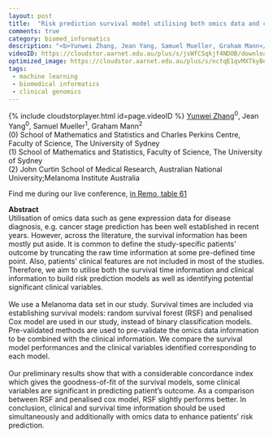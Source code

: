 ```yaml
---
layout: post
title:  "Risk prediction survival model utilising both omics data and clinical data "
comments: true
category: biomed_informatics
description: "<b>Yunwei Zhang, Jean Yang, Samuel Mueller, Graham Mann</b><br/>Utilisation of omics data such as gene expression ..."
videoID: https://cloudstor.aarnet.edu.au/plus/s/jsWfCSqkjf4NDOB/download
optimized_image: https://cloudstor.aarnet.edu.au/plus/s/nctqE1qvMXTkyBe/download
tags:
 - machine learning
 - biomedical informatics
 - clinical genomics
---
```

{% include cloudstorplayer.html id=page.videoID %}
<u>Yunwei Zhang</u><sup>0</sup>, Jean Yang<sup>0</sup>, Samuel Mueller<sup>1</sup>, Graham Mann<sup>2</sup><br/>
\(0\) School of Mathematics and Statistics and Charles Perkins Centre, Faculty of Science, The University of Sydney<br/>
\(1\) School of Mathematics and Statistics, Faculty of Science, The University of Sydney<br/>
\(2\) John Curtin School of Medical Research, Australian National University;Melanoma Institute Australia

Find me during our live conference, [in Remo, table 61](https://remo.co)

<b>Abstract</b><br/>
Utilisation of omics data such as gene expression data for disease diagnosis, e.g. cancer stage prediction has been well established in recent years. However, across the literature, the survival information has been mostly put aside. It is common to define the study-specific patients’ outcome by truncating the raw time information at some pre-defined time point. Also, patients’ clinical features are not included in most of the studies. Therefore, we aim to utilise both the survival time information and clinical information to build risk prediction models as well as identifying potential significant clinical variables. <br/><br/>We use a Melanoma data set in our study. Survival times are included via establishing survival models: random survival forest \(RSF\) and penalised Cox model are used in our study, instead of binary classification models. Pre-validated methods are used to pre-validate the omics data information to be combined with the clinical information. We compare the survival model performances and the clinical variables identified corresponding to each model. <br/><br/>Our preliminary results show that with a considerable concordance index which gives the goodness-of-fit of the survival models, some clinical variables are significant in predicting patient’s outcome. As a comparison between RSF and penalised cox model, RSF slightly performs better. In conclusion, clinical and survival time information should be used simultaneously and additionally with omics data to enhance patients’ risk prediction. <br/>
